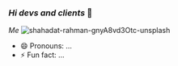 ### _Hi devs and clients_ 👋
_Me_
![shahadat-rahman-gnyA8vd3Otc-unsplash](https://user-images.githubusercontent.com/104654833/179471386-57ae3e65-7189-4d33-bbe3-75eb0ac1ce7a.jpg)

- 😄 Pronouns: ...
- ⚡ Fun fact: ...
<!--
**sallamy2580/sallamy2580** is a ✨ _special_ ✨ repository because its `README.md` (this file) appears on your GitHub profile.

Here are some ideas to get you started:

- 🔭 I’m currently working on ...
- 🌱 I’m currently learning ...
- 👯 I’m looking to collaborate on ...
- 🤔 I’m looking for help with ...
- 💬 Ask me about ...
- 📫 How to reach me: ...
- 😄 Pronouns: ...
- ⚡ Fun fact: ...
-->
